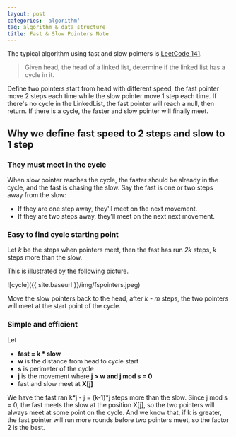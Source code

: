 ```yaml
---
layout: post
categories: 'algorithm'
tag: algorithm & data structure
title: Fast & Slow Pointers Note
---
```

The typical algorithm using fast and slow pointers is [LeetCode 141](https://leetcode.com/problems/linked-list-cycle/).
> Given head, the head of a linked list, determine if the linked list has a cycle in it.

Define two pointers start from head with different speed, the fast pointer move 2 steps each time while the slow pointer move 1 step each time. If there's no cycle in the LinkedList, the fast pointer will reach a null, then return. If there is a cycle, the faster and slow pointer will finally meet. 

## Why we define fast speed to 2 steps and slow to 1 step
<!--more-->
### They must meet in the cycle
When slow pointer reaches the cycle, the faster should be already in the cycle, and the fast is chasing the slow. Say the fast is one or two steps away from the slow:
* If they are one step away, they'll meet on the next movement.
* If they are two steps away, they'll meet on the next next movement.

### Easy to find cycle starting point
Let *k* be the steps when pointers meet, then the fast has run *2k* steps, *k* steps more than the slow.

This is illustrated by the following picture.

![cycle]({{ site.baseurl }}/img/fspointers.jpeg)

Move the slow pointers back to the head, after *k - m* steps, the two pointers will meet at the start point of the cycle.

### Simple and efficient
Let 
* **fast = k * slow**
* **w** is the distance from head to cycle start 
* **s** is perimeter of the cycle
* **j** is the movement where **j > w and j mod s = 0**
* fast and slow meet at **X[j]**

We have the fast ran k*j - j = (k-1)*j steps more than the slow. Since j mod s = 0, the fast meets the slow at the position X[j], so the two pointers will always meet at some point on the cycle. And we know that, if k is greater, the fast pointer will run more rounds before two pointers meet, so the factor 2 is the best.